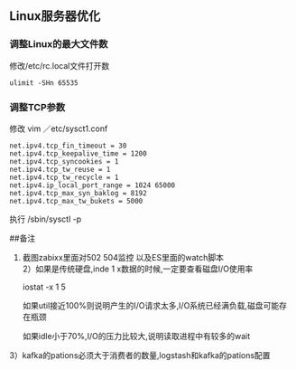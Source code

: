 ## Linux服务器优化

### 调整Linux的最大文件数

修改/etc/rc.local文件打开数
    
    ulimit -SHn 65535
    
### 调整TCP参数

修改 vim ／etc/sysct1.conf

	net.ipv4.tcp_fin_timeout = 30
	net.ipv4.tcp_keepalive_time = 1200
	net.ipv4.tcp_syncookies = 1
	net.ipv4.tcp_tw_reuse = 1
	net.ipv4.tcp_tw_recycle = 1
	net.ipv4.ip_local_port_range = 1024 65000
	net.ipv4.tcp_max_syn_baklog = 8192
	net.ipv4.tcp_max_tw_bukets = 5000
	
执行 /sbin/sysctl -p


##备注
  
 1) 截图zabixx里面对502 504监控 以及ES里面的watch脚本  
 2）如果是传统硬盘,inde   1 x数据的时候,一定要查看磁盘I/O使用率
 
     iostat -x 1 5
     
     如果util接近100%则说明产生的I/O请求太多,I/O系统已经满负载,磁盘可能存在瓶颈
     
     如果idle小于70%,I/O的压力比较大,说明读取进程中有较多的wait
     
  3）kafka的pations必须大于消费者的数量,logstash和kafka的pations配置
     